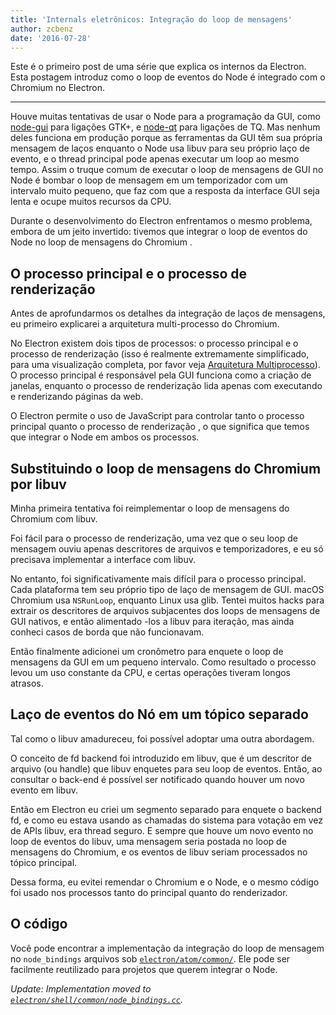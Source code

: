 ```yaml
---
title: 'Internals eletrônicos: Integração do loop de mensagens'
author: zcbenz
date: '2016-07-28'
---
```


Este é o primeiro post de uma série que explica os internos da Electron. Esta postagem introduz como o loop de eventos do Node é integrado com o Chromium no Electron.

---

Houve muitas tentativas de usar o Node para a programação da GUI, como [node-gui](https://github.com/zcbenz/node-gui) para ligações GTK+, e [node-qt](https://github.com/arturadib/node-qt) para ligações de TQ. Mas nenhum deles funciona em produção porque as ferramentas da GUI têm sua própria mensagem de laços enquanto o Node usa libuv para seu próprio laço de evento, e o thread principal pode apenas executar um loop ao mesmo tempo. Assim o truque comum de executar o loop de mensagens de GUI no Node é bombar o loop de mensagem em um temporizador com um intervalo muito pequeno, que faz com que a resposta da interface GUI seja lenta e ocupe muitos recursos da CPU.

Durante o desenvolvimento do Electron enfrentamos o mesmo problema, embora de um jeito invertido: tivemos que integrar o loop de eventos do Node no loop de mensagens do Chromium .

## O processo principal e o processo de renderização

Antes de aprofundarmos os detalhes da integração de laços de mensagens, eu primeiro explicarei a arquitetura multi-processo do Chromium.

No Electron existem dois tipos de processos: o processo principal e o processo de renderização (isso é realmente extremamente simplificado, para uma visualização completa, por favor veja [Arquitetura Multiprocesso](http://dev.chromium.org/developers/design-documents/multi-process-architecture)). O processo principal é responsável pela GUI funciona como a criação de janelas, enquanto o processo de renderização lida apenas com executando e renderizando páginas da web.

O Electron permite o uso de JavaScript para controlar tanto o processo principal quanto o processo de renderização , o que significa que temos que integrar o Node em ambos os processos.

## Substituindo o loop de mensagens do Chromium por libuv

Minha primeira tentativa foi reimplementar o loop de mensagens do Chromium com libuv.

Foi fácil para o processo de renderização, uma vez que o seu loop de mensagem ouviu apenas descritores de arquivos e temporizadores, e eu só precisava implementar a interface com libuv.

No entanto, foi significativamente mais difícil para o processo principal. Cada plataforma tem seu próprio tipo de laço de mensagem de GUI. macOS Chromium usa `NSRunLoop`, enquanto Linux usa glib. Tentei muitos hacks para extrair os descritores de arquivos subjacentes dos loops de mensagens de GUI nativos, e então alimentado -los a libuv para iteração, mas ainda conheci casos de borda que não funcionavam.

Então finalmente adicionei um cronômetro para enquete o loop de mensagens da GUI em um pequeno intervalo. Como resultado o processo levou um uso constante da CPU, e certas operações tiveram longos atrasos.

## Laço de eventos do Nó em um tópico separado

Tal como o libuv amadureceu, foi possível adoptar uma outra abordagem.

O conceito de fd backend foi introduzido em libuv, que é um descritor de arquivo (ou handle) que libuv enquetes para seu loop de eventos. Então, ao consultar o back-end é possível ser notificado quando houver um novo evento em libuv.

Então em Electron eu criei um segmento separado para enquete o backend fd, e como eu estava usando as chamadas do sistema para votação em vez de APIs libuv, era thread seguro. E sempre que houve um novo evento no loop de eventos do libuv, uma mensagem seria postada no loop de mensagens do Chromium, e os eventos de libuv seriam processados no tópico principal.

Dessa forma, eu evitei remendar o Chromium e o Node, e o mesmo código foi usado nos processos tanto do principal quanto do renderizador.

## O código

Você pode encontrar a implementação da integração do loop de mensagem no `node_bindings` arquivos sob [`electron/atom/common/`](https://github.com/electron/electron/tree/master/atom/common). Ele pode ser facilmente reutilizado para projetos que querem integrar o Node.

*Update: Implementation moved to [`electron/shell/common/node_bindings.cc`](https://github.com/electron/electron/blob/master/shell/common/node_bindings.cc).*

